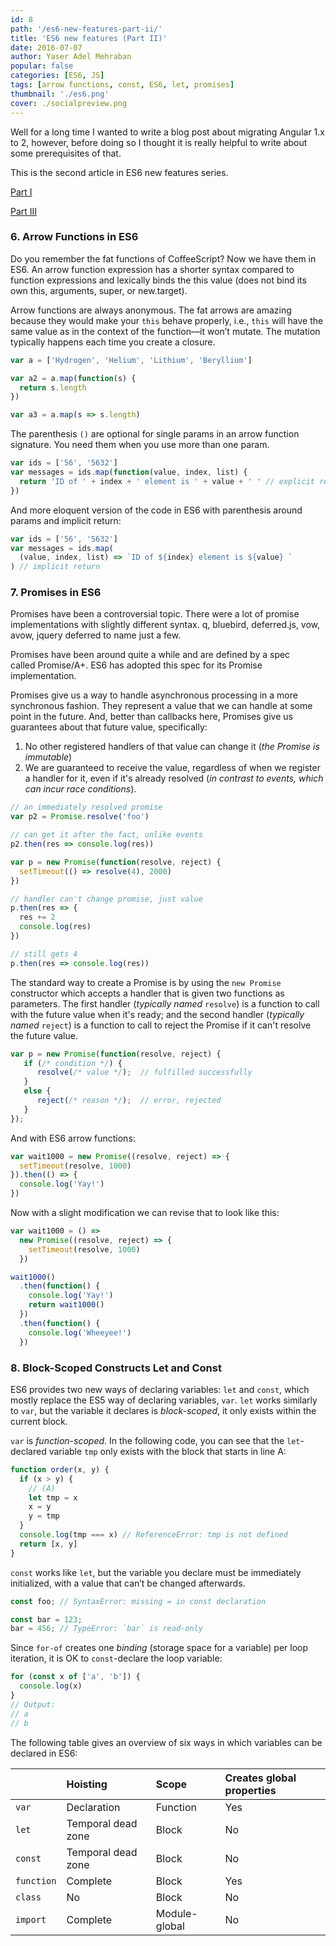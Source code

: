 ```yaml
---
id: 8
path: '/es6-new-features-part-ii/'
title: 'ES6 new features (Part II)'
date: 2016-07-07
author: Yaser Adel Mehraban
popular: false
categories: [ES6, JS]
tags: [arrow functions, const, ES6, let, promises]
thumbnail: './es6.png'
cover: ./socialpreview.png
---
```


Well for a long time I wanted to write a blog post about migrating Angular 1.x to 2, however, before doing so I thought it is really helpful to write about some prerequisites of that.

<!--more-->

This is the second article in ES6 new features series.

[Part I](/2016/07/06/es6-new-features-part-i/)

[Part III](/2016/07/11/es6-new-features-part-iii/)

### 6. Arrow Functions in ES6

Do you remember the fat functions of CoffeeScript? Now we have them in ES6. An arrow function expression has a shorter syntax compared to function expressions and lexically binds the this value (does not bind its own this, arguments, super, or new.target).

Arrow functions are always anonymous. The fat arrows are amazing because they would make your `this` behave properly, i.e., `this` will have the same value as in the context of the function—it won’t mutate. The mutation typically happens each time you create a closure.

```javascript
var a = ['Hydrogen', 'Helium', 'Lithium', 'Beryl­lium']

var a2 = a.map(function(s) {
  return s.length
})

var a3 = a.map(s => s.length)
```

The parenthesis `()` are optional for single params in an arrow function signature. You need them when you use more than one param.

```javascript
var ids = ['56', '5632']
var messages = ids.map(function(value, index, list) {
  return 'ID of ' + index + ' element is ' + value + ' ' // explicit return
})
```

And more eloquent version of the code in ES6 with parenthesis around params and implicit return:

```javascript
var ids = ['56', '5632']
var messages = ids.map(
  (value, index, list) => `ID of ${index} element is ${value} `
) // implicit return
```

### 7. Promises in ES6

Promises have been a controversial topic. There were a lot of promise implementations with slightly different syntax. q, bluebird, deferred.js, vow, avow, jquery deferred to name just a few.

Promises have been around quite a while and are defined by a spec called Promise/A+. ES6 has adopted this spec for its Promise implementation.

Promises give us a way to handle asynchronous processing in a more synchronous fashion. They represent a value that we can handle at some point in the future. And, better than callbacks here, Promises give us guarantees about that future value, specifically:

1.  No other registered handlers of that value can change it (_the Promise is immutable_)
2.  We are guaranteed to receive the value, regardless of when we register a handler for it, even if it's already resolved (_in contrast to events, which can incur race conditions_).

```javascript
// an immediately resolved promise
var p2 = Promise.resolve('foo')

// can get it after the fact, unlike events
p2.then(res => console.log(res))

var p = new Promise(function(resolve, reject) {
  setTimeout(() => resolve(4), 2000)
})

// handler can't change promise, just value
p.then(res => {
  res += 2
  console.log(res)
})

// still gets 4
p.then(res => console.log(res))
```

The standard way to create a Promise is by using the `new Promise` constructor which accepts a handler that is given two functions as parameters. The first handler (_typically named_ `resolve`) is a function to call with the future value when it's ready; and the second handler (_typically named_ `reject`) is a function to call to reject the Promise if it can't resolve the future value.

```javascript
var p = new Promise(function(resolve, reject) {
   if (/* condition */) {
      resolve(/* value */);  // fulfilled successfully
   }
   else {
      reject(/* reason */);  // error, rejected
   }
});
```

And with ES6 arrow functions:

```javascript
var wait1000 = new Promise((resolve, reject) => {
  setTimeout(resolve, 1000)
}).then(() => {
  console.log('Yay!')
})
```

Now with a slight modification we can revise that to look like this:

```javascript
var wait1000 = () =>
  new Promise((resolve, reject) => {
    setTimeout(resolve, 1000)
  })

wait1000()
  .then(function() {
    console.log('Yay!')
    return wait1000()
  })
  .then(function() {
    console.log('Wheeyee!')
  })
```

### 8. Block-Scoped Constructs Let and Const

ES6 provides two new ways of declaring variables: `let` and `const`, which mostly replace the ES5 way of declaring variables, `var`. `let` works similarly to `var`, but the variable it declares is _block-scoped_, it only exists within the current block.

`var` is _function-scoped_. In the following code, you can see that the `let`-declared variable `tmp` only exists with the block that starts in line A:

```javascript
function order(x, y) {
  if (x > y) {
    // (A)
    let tmp = x
    x = y
    y = tmp
  }
  console.log(tmp === x) // ReferenceError: tmp is not defined
  return [x, y]
}
```

`const` works like `let`, but the variable you declare must be immediately initialized, with a value that can’t be changed afterwards.

```javascript
const foo; // SyntaxError: missing = in const declaration

const bar = 123;
bar = 456; // TypeError: `bar` is read-only
```

Since `for-of` creates one _binding_ (storage space for a variable) per loop iteration, it is OK to `const`-declare the loop variable:

```javascript
for (const x of ['a', 'b']) {
  console.log(x)
}
// Output:
// a
// b
```

The following table gives an overview of six ways in which variables can be declared in ES6:

|            | Hoisting           | Scope         | Creates global properties |
| :--------- | :----------------- | :------------ | :------------------------ |
| `var`      | Declaration        | Function      | Yes                       |
| `let`      | Temporal dead zone | Block         | No                        |
| `const`    | Temporal dead zone | Block         | No                        |
| `function` | Complete           | Block         | Yes                       |
| `class`    | No                 | Block         | No                        |
| `import`   | Complete           | Module-global | No                        |
